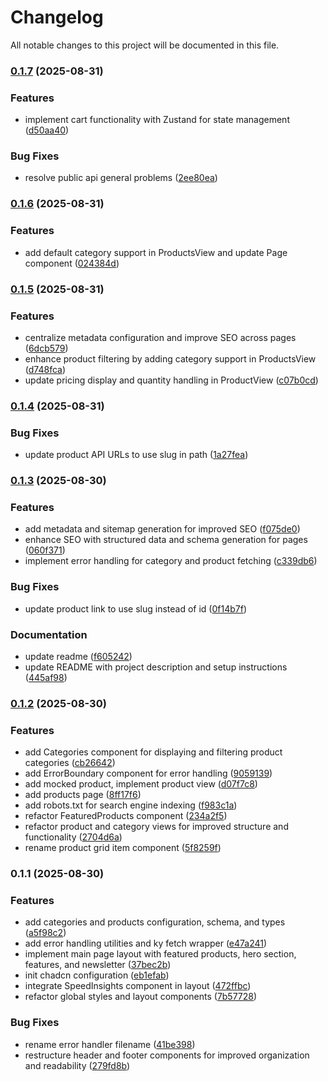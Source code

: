 # Changelog

All notable changes to this project will be documented in this file.

### [0.1.7](https://github.com/PawelWywiol/ecommerce-recruitment-task/compare/v0.1.6...v0.1.7) (2025-08-31)


### Features

* implement cart functionality with Zustand for state management ([d50aa40](https://github.com/PawelWywiol/ecommerce-recruitment-task/commit/d50aa4024bc383913f89f6a298556f881cd72339))


### Bug Fixes

* resolve public api general problems ([2ee80ea](https://github.com/PawelWywiol/ecommerce-recruitment-task/commit/2ee80ea3e97fd83f0a818e69481bbf888182f21f))

### [0.1.6](https://github.com/PawelWywiol/ecommerce-recruitment-task/compare/v0.1.5...v0.1.6) (2025-08-31)


### Features

* add default category support in ProductsView and update Page component ([024384d](https://github.com/PawelWywiol/ecommerce-recruitment-task/commit/024384d64163053e4d6a6dbf1233a48b72242004))

### [0.1.5](https://github.com/PawelWywiol/ecommerce-recruitment-task/compare/v0.1.4...v0.1.5) (2025-08-31)


### Features

* centralize metadata configuration and improve SEO across pages ([6dcb579](https://github.com/PawelWywiol/ecommerce-recruitment-task/commit/6dcb57988212ebe6ddb1951f9d16f85f531be753))
* enhance product filtering by adding category support in ProductsView ([d748fca](https://github.com/PawelWywiol/ecommerce-recruitment-task/commit/d748fca0a73c84926c407adc8c56cbffed81f9cd))
* update pricing display and quantity handling in ProductView ([c07b0cd](https://github.com/PawelWywiol/ecommerce-recruitment-task/commit/c07b0cd7ab5df04783f21d7402269ba4cb477514))

### [0.1.4](https://github.com/PawelWywiol/ecommerce-recruitment-task/compare/v0.1.3...v0.1.4) (2025-08-31)


### Bug Fixes

* update product API URLs to use slug in path ([1a27fea](https://github.com/PawelWywiol/ecommerce-recruitment-task/commit/1a27feaa9818efda655dda856c1e469e5da5280e))

### [0.1.3](https://github.com/PawelWywiol/ecommerce-recruitment-task/compare/v0.1.2...v0.1.3) (2025-08-30)


### Features

* add metadata and sitemap generation for improved SEO ([f075de0](https://github.com/PawelWywiol/ecommerce-recruitment-task/commit/f075de04e7e84a98d531339223f147295870a0b3))
* enhance SEO with structured data and schema generation for pages ([060f371](https://github.com/PawelWywiol/ecommerce-recruitment-task/commit/060f3715fb9eb504264650e090115483796c678f))
* implement error handling for category and product fetching ([c339db6](https://github.com/PawelWywiol/ecommerce-recruitment-task/commit/c339db6f0dfd2634389f1a3964fa6eabdbeac305))


### Bug Fixes

* update product link to use slug instead of id ([0f14b7f](https://github.com/PawelWywiol/ecommerce-recruitment-task/commit/0f14b7fb4f7bcf8a917a837c51e6dca45a9d51e8))


### Documentation

* update readme ([f605242](https://github.com/PawelWywiol/ecommerce-recruitment-task/commit/f605242cf26d75f5a582085999514b6472dd4e82))
* update README with project description and setup instructions ([445af98](https://github.com/PawelWywiol/ecommerce-recruitment-task/commit/445af98c79fddf6f0dc86efca77fd8980a94932c))

### [0.1.2](https://github.com/PawelWywiol/ecommerce-recruitment-task/compare/v0.1.1...v0.1.2) (2025-08-30)


### Features

* add Categories component for displaying and filtering product categories ([cb26642](https://github.com/PawelWywiol/ecommerce-recruitment-task/commit/cb26642a3e96f3e9f5463f2fd51c3c2ef9c961a5))
* add ErrorBoundary component for error handling ([9059139](https://github.com/PawelWywiol/ecommerce-recruitment-task/commit/905913922ee5dca7d97a732f253beb85f3141f6e))
* add mocked product, implement product view ([d07f7c8](https://github.com/PawelWywiol/ecommerce-recruitment-task/commit/d07f7c8bd2bedffe3a17ac499aedad42d97c7215))
* add products page ([8ff17f6](https://github.com/PawelWywiol/ecommerce-recruitment-task/commit/8ff17f61d4524575e6edc5102dfe89b2f0d364ed))
* add robots.txt for search engine indexing ([f983c1a](https://github.com/PawelWywiol/ecommerce-recruitment-task/commit/f983c1a0326cb87a915ff2d1e94c46eae0d9e8a4))
* refactor FeaturedProducts component ([234a2f5](https://github.com/PawelWywiol/ecommerce-recruitment-task/commit/234a2f5ee62a6a92dfd1103f2241177bb2ba7ad7))
* refactor product and category views for improved structure and functionality ([2704d6a](https://github.com/PawelWywiol/ecommerce-recruitment-task/commit/2704d6ae0246b112923fdc98a36473933b32700b))
* rename product grid item component ([5f8259f](https://github.com/PawelWywiol/ecommerce-recruitment-task/commit/5f8259f11455cdb99efe402d28a4ba56b093ca25))

### 0.1.1 (2025-08-30)


### Features

* add categories and products configuration, schema, and types ([a5f98c2](https://github.com/PawelWywiol/ecommerce-recruitment-task/commit/a5f98c2587cca5a9280039140d0938a6b418bbca))
* add error handling utilities and ky fetch wrapper ([e47a241](https://github.com/PawelWywiol/ecommerce-recruitment-task/commit/e47a2417b5e1a82265f0e2f6b92933915f48d85c))
* implement main page layout with featured products, hero section, features, and newsletter ([37bec2b](https://github.com/PawelWywiol/ecommerce-recruitment-task/commit/37bec2b9b239d794445e6d9c9cbc29e8daea33e2))
* init chadcn configuration ([eb1efab](https://github.com/PawelWywiol/ecommerce-recruitment-task/commit/eb1efabfe463b477e1501c503f6aad0bcc6a213c))
* integrate SpeedInsights component in layout ([472ffbc](https://github.com/PawelWywiol/ecommerce-recruitment-task/commit/472ffbc4474fc0271fb445a858413c5c4de75b26))
* refactor global styles and layout components ([7b57728](https://github.com/PawelWywiol/ecommerce-recruitment-task/commit/7b577281dacb00fab73b3dce66c9247310f61ca3))


### Bug Fixes

* rename error handler filename ([41be398](https://github.com/PawelWywiol/ecommerce-recruitment-task/commit/41be398fc6473e36ef5182cdd2efe3e4191ba707))
* restructure header and footer components for improved organization and readability ([279fd8b](https://github.com/PawelWywiol/ecommerce-recruitment-task/commit/279fd8b286274b2beb069f91514297255724bf27))
